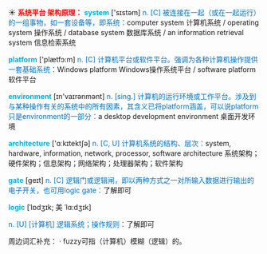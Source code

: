 ☀ <font color="red">**系统平台 架构原理：**</font>
<font color="sky blue">**system**</font> ['sɪstəm] 
<font color="#0070c0">n. [C] 被连接在一起（或在一起运行）的一组事物，如一套设备等，即系统：</font>computer system 计算机系统 / operating system 操作系统 / database system 数据库系统 / an information retrieval system 信息检索系统

<font color="sky blue">**platform**</font> ['plætfɔ:m] 
<font color="#0070c0">n. [C] 计算机平台或软件平台。强调为各种计算机操作提供一套基础系统：</font>Windows platform Windows操作系统平台 / software platform 软件平台

<font color="sky blue">**environment**</font> [ɪn'vaɪrənmənt] 
<font color="#0070c0">n. [sing.] 计算机的运行环境或工作平台。涉及到与某种操作有关的系统中的所有因素，其含义已将platform涵盖，可以说platform只是environment的一部分：</font>a desktop development environment 桌面开发环境

<font color="sky blue">**architecture**</font> ['ɑːkɪtektʃə] 
<font color="#0070c0">n. [C, U] 计算机系统的结构、层次：</font>system, hardware, information, network, processor, software architecture 系统架构；硬件架构；信息架构；网络架构；处理器架构；软件架构

<font color="sky blue">**gate**</font> [ɡeɪt] 
<font color="#0070c0">n. [C] 逻辑门或逻辑闸，即以两种方式之一对所输入数据进行输出的电子开关，也可用logic gate：</font>了解即可
           

<font color="sky blue">**logic**</font> [ˈlɒdʒɪk; 美 ˈlɑ:dʒɪk]

<font color="#0070c0">n. [U] [计算机] 逻辑系统；操作规则：</font>了解即可

周边词汇补充：
· fuzzy可指（计算机）模糊（逻辑）的。